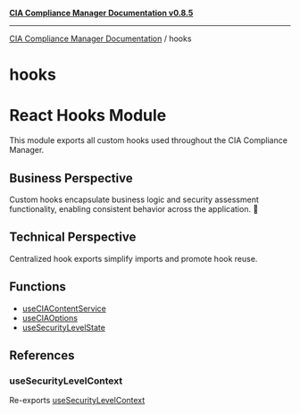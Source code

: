 [**CIA Compliance Manager Documentation v0.8.5**](../README.md)

***

[CIA Compliance Manager Documentation](../modules.md) / hooks

# hooks

# React Hooks Module

This module exports all custom hooks used throughout the CIA Compliance Manager.

## Business Perspective
Custom hooks encapsulate business logic and security assessment functionality,
enabling consistent behavior across the application. 🔄

## Technical Perspective
Centralized hook exports simplify imports and promote hook reuse.

## Functions

- [useCIAContentService](functions/useCIAContentService.md)
- [useCIAOptions](functions/useCIAOptions.md)
- [useSecurityLevelState](functions/useSecurityLevelState.md)

## References

### useSecurityLevelContext

Re-exports [useSecurityLevelContext](../contexts/SecurityLevelContext/functions/useSecurityLevelContext.md)
